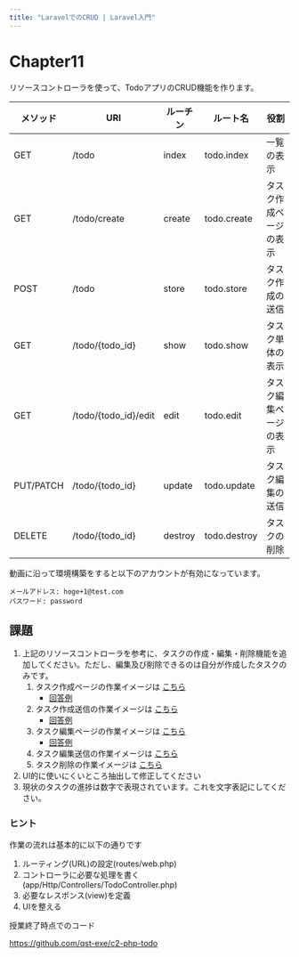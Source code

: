 ```yaml
---
title: "LaravelでのCRUD | Laravel入門"
---
```


# Chapter11

リソースコントローラを使って、TodoアプリのCRUD機能を作ります。

| メソッド | URI | ルーチン | ルート名 | 役割 |
|---|---|---|---|---|
| GET | /todo |	index | todo.index | 一覧の表示 |
| GET | /todo/create | create | todo.create | タスク作成ページの表示 |
| POST | /todo | store | todo.store | タスク作成の送信 |
| GET | /todo/{todo_id} | show | todo.show | タスク単体の表示 |
| GET | /todo/{todo_id}/edit | edit | todo.edit | タスク編集ページの表示 |
| PUT/PATCH| /todo/{todo_id} |update|todo.update | タスク編集の送信 |
| DELETE | /todo/{todo_id} |destroy|todo.destroy | タスクの削除 |


動画に沿って環境構築をすると以下のアカウントが有効になっています。

```
メールアドレス: hoge+1@test.com
パスワード: password
```


## 課題

1. 上記のリソースコントローラを参考に、タスクの作成・編集・削除機能を追加してください。ただし、編集及び削除できるのは自分が作成したタスクのみです。
    1. タスク作成ページの作業イメージは [こちら](https://github.com/qst-exe/c2-php-todo/issues/4)
        - [回答例](https://github.com/qst-exe/c2-php-todo/pull/9)
    1. タスク作成送信の作業イメージは [こちら](https://github.com/qst-exe/c2-php-todo/issues/5)
        - [回答例](https://github.com/qst-exe/c2-php-todo/pull/10)
    1. タスク編集ページの作業イメージは [こちら](https://github.com/qst-exe/c2-php-todo/issues/6)
        - [回答例](https://github.com/qst-exe/c2-php-todo/pull/11)
    1. タスク編集送信の作業イメージは [こちら](https://github.com/qst-exe/c2-php-todo/issues/7)
    1. タスク削除の作業イメージは [こちら](https://github.com/qst-exe/c2-php-todo/issues/8)
1. UI的に使いにくいところ抽出して修正してください    
1. 現状のタスクの進捗は数字で表現されています。これを文字表記にしてください。

### ヒント

作業の流れは基本的に以下の通りです

1. ルーティング(URL)の設定(routes/web.php)
1. コントローラに必要な処理を書く(app/Http/Controllers/TodoController.php)
1. 必要なレスポンス(view)を定義
1. UIを整える

授業終了時点でのコード

https://github.com/qst-exe/c2-php-todo
